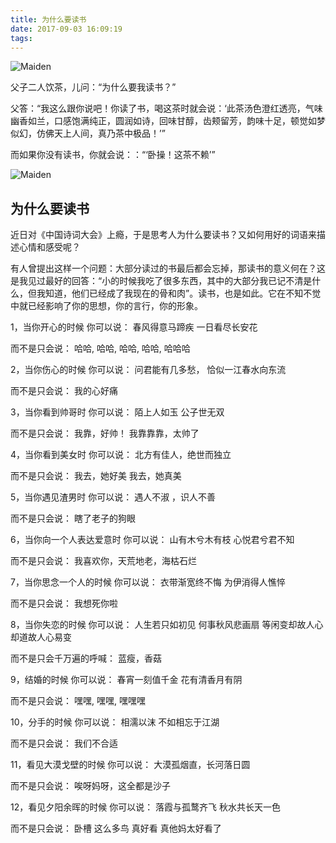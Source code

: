 ```yaml
---
title: 为什么要读书
date: 2017-09-03 16:09:19
tags:
---
```


![Maiden](/blog/img/Maiden%201.jpg "Maiden")

父子二人饮茶，儿问：“为什么要我读书？”

父答：“我这么跟你说吧！你读了书，喝这茶时就会说：‘此茶汤色澄红透亮，气味幽香如兰，口感饱满纯正，圆润如诗，回味甘醇，齿颊留芳，韵味十足，顿觉如梦似幻，仿佛天上人间，真乃茶中极品！’”

而如果你没有读书，你就会说：：“‘卧操！这茶不赖’”

![Maiden](/blog/img/Maiden%202.jpg "Maiden")


为什么要读书
----------

近日对《中国诗词大会》上瘾，于是思考人为什么要读书？又如何用好的词语来描述心情和感受呢？

有人曾提出这样一个问题：大部分读过的书最后都会忘掉，那读书的意义何在？这是我见过最好的回答：“小的时候我吃了很多东西，其中的大部分我已记不清是什么，但我知道，他们已经成了我现在的骨和肉”。读书，也是如此。它在不知不觉中就已经影响了你的思想，你的言行，你的形象。

1，当你开心的时候
你可以说：
春风得意马蹄疾
一日看尽长安花

而不是只会说：
哈哈, 哈哈, 哈哈, 哈哈, 哈哈哈

2，当你伤心的时候
你可以说：
问君能有几多愁，
恰似一江春水向东流

而不是只会说：
我的心好痛

3，当你看到帅哥时
你可以说：
陌上人如玉
公子世无双

而不是只会说：
我靠，好帅！
我靠靠靠，太帅了

4，当你看到美女时
你可以说：
北方有佳人，绝世而独立

而不是只会说：
我去，她好美
我去，她真美

5，当你遇见渣男时
你可以说：
遇人不淑 ，识人不善

而不是只会说：
瞎了老子的狗眼

6，当你向一个人表达爱意时
你可以说：
山有木兮木有枝
心悦君兮君不知

而不是只会说：
我喜欢你，天荒地老，海枯石烂

7，当你思念一个人的时候
你可以说：
衣带渐宽终不悔
为伊消得人憔悴

而不是只会说：
我想死你啦

8，当你失恋的时候
你可以说：
人生若只如初见
何事秋风悲画扇
等闲变却故人心
却道故人心易变

而不是只会千万遍的呼喊：
蓝瘦，香菇

9，结婚的时候
你可以说：
春宵一刻值千金
花有清香月有阴

而不是只会说：
嘿嘿, 嘿嘿, 嘿嘿嘿

10，分手的时候
你可以说：
相濡以沫
不如相忘于江湖

而不是只会说：
我们不合适

11，看见大漠戈壁的时候
你可以说：
大漠孤烟直，长河落日圆

而不是只会说：
唉呀妈呀，这全都是沙子

12，看见夕阳余晖的时候
你可以说：
落霞与孤鹜齐飞
秋水共长天一色

而不是只会说：
卧槽
这么多鸟
真好看
真他妈太好看了
